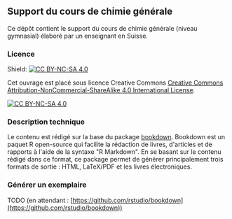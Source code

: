 ## Support du cours de chimie générale

Ce dépôt contient le support du cours de chimie générale (niveau gymnasial) élaboré par un enseignant en Suisse.

### Licence

Shield: [![CC BY-NC-SA 4.0][cc-by-nc-sa-shield]][cc-by-nc-sa]

Cet ouvrage est placé sous licence Creative Commons
[Creative Commons Attribution-NonCommercial-ShareAlike 4.0 International License][cc-by-nc-sa].

[![CC BY-NC-SA 4.0][cc-by-nc-sa-image]][cc-by-nc-sa]

[cc-by-nc-sa]: http://creativecommons.org/licenses/by-nc-sa/4.0/
[cc-by-nc-sa-image]: https://licensebuttons.net/l/by-nc-sa/4.0/88x31.png
[cc-by-nc-sa-shield]: https://img.shields.io/badge/License-CC%20BY--NC--SA%204.0-lightgrey.svg

### Description technique

Le contenu est rédigé sur la base du package [bookdown](https://bookdown.org/). Bookdown est un paquet R open-source qui facilite la rédaction de livres, d'articles et de rapports à l'aide de la syntaxe "R Markdown". En se basant sur le contenu rédigé dans ce format, ce package permet de générer principalement trois formats de sortie : HTML, LaTeX/PDF et les livres électroniques.

### Générer un exemplaire

TODO (en attendant : [https://github.com/rstudio/bookdown](https://github.com/rstudio/bookdown))
